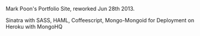 Mark Poon's Portfolio Site, reworked Jun 28th 2013.

Sinatra with SASS, HAML, Coffeescript, Mongo-Mongoid for Deployment on Heroku with MongoHQ